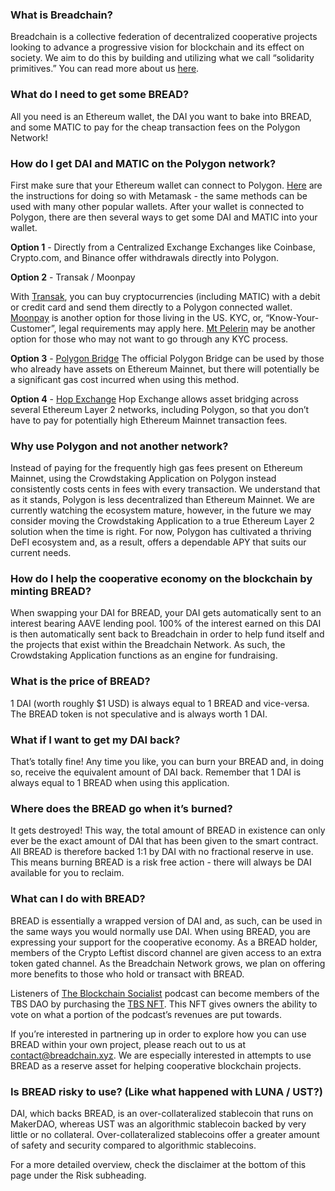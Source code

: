 ### What is Breadchain?

Breadchain is a collective federation of decentralized cooperative projects looking to advance a progressive vision for blockchain and its effect on society. We aim to do this by building and utilizing what we call “solidarity primitives.” You can read more about us [here](https://breadchain.mirror.xyz/).

### What do I need to get some BREAD?

All you need is an Ethereum wallet, the DAI you want to bake into BREAD, and some MATIC to pay for the cheap transaction fees on the Polygon Network! 

### How do I get DAI and MATIC on the Polygon network?

First make sure that your Ethereum wallet can connect to Polygon. [Here](https://docs.polygon.technology/docs/develop/metamask/config-polygon-on-metamask/) are the instructions for doing so with Metamask -  the same methods can be used with many other popular wallets. After your wallet is connected to Polygon, there are then several ways to get some DAI and MATIC into your wallet.

**Option 1** - Directly from a Centralized Exchange
Exchanges like Coinbase, Crypto.com, and Binance offer withdrawals directly into Polygon.

**Option 2** - Transak / Moonpay

With [Transak](https://transak.com/), you can buy cryptocurrencies (including MATIC) with a debit or credit card and send them  directly to a Polygon connected wallet. [Moonpay](https://www.moonpay.com/buy/matic) is another option for those living in the US. KYC, or, “Know-Your-Customer”, legal requirements may apply here. [Mt Pelerin](http://mtpelerin.com/es/join?rfr=6T5E7LV5) may be another option for those who may not want to go through any KYC process.


**Option 3** - [Polygon Bridge](https://wallet.polygon.technology/polygon/bridge/deposit)
The official Polygon Bridge can be used by those who already have assets on Ethereum Mainnet, but there will potentially be a significant gas cost incurred when using this method.

**Option 4** - [Hop Exchange](https://hop.exchange/)
Hop Exchange allows asset bridging across several Ethereum Layer 2 networks, including Polygon, so that you don’t have to pay for potentially high Ethereum Mainnet transaction fees.

### Why use Polygon and not another network?

Instead of paying for the frequently high gas fees present on Ethereum Mainnet, using the Crowdstaking Application on Polygon instead consistently costs cents in fees with every transaction. We understand that as it stands, Polygon is less decentralized than Ethereum Mainnet. We are currently watching the ecosystem mature, however, in the future we may consider moving the Crowdstaking Application to a true Ethereum Layer 2 solution when the time is right. For now, Polygon has cultivated a thriving DeFI ecosystem and, as a result, offers a dependable APY that suits our current needs.

### How do I help the cooperative economy on the blockchain by minting BREAD?

When swapping your DAI for BREAD, your DAI gets automatically sent to an interest bearing AAVE lending pool. 100% of the interest earned on this DAI is then automatically sent back to Breadchain in order to help fund itself and the projects that exist within the Breadchain Network.  As such, the Crowdstaking Application functions as an engine for fundraising.

### What is the price of BREAD?

1 DAI (worth roughly $1 USD) is always equal to 1 BREAD and vice-versa. The BREAD token is not speculative and is always worth 1 DAI. 

### What if I want to get my DAI back?

That’s totally fine! Any time you like, you can burn your BREAD and, in doing so, receive the equivalent amount of DAI back. Remember that 1 DAI is always equal to 1 BREAD when using this application.

### Where does the BREAD go when it’s burned?

It gets destroyed! This way, the total amount of BREAD in existence can only ever be the exact amount of DAI that has been given to the smart contract. All BREAD is therefore backed 1:1 by DAI with no fractional reserve in use. This means burning BREAD is a risk free action - there will always be DAI available for you to reclaim.

### What can I do with BREAD?

BREAD is essentially a wrapped version of DAI and, as such, can be used in the same ways you would normally use DAI. When using BREAD, you are expressing your support for the cooperative economy. As a BREAD holder, members of the Crypto Leftist discord channel  are given access to an extra token gated channel. As the Breadchain Network grows, we plan on offering more benefits to those who hold or transact with BREAD.

Listeners of [The Blockchain Socialist](https://theblockchainsocialist.com/) podcast can become members of the TBS DAO by purchasing the [TBS NFT](https://theblockchainsocialist.com/membership/). This NFT gives owners the ability to vote on what a portion of the podcast’s revenues are put towards. 

If you’re interested in partnering up in order to explore how you can use BREAD within your own project, please reach out to us at contact@breadchain.xyz. We are especially interested in attempts to use BREAD as a reserve asset for helping cooperative blockchain projects.

### Is BREAD risky to use? (Like what happened with LUNA / UST?)

DAI, which backs BREAD, is an over-collateralized stablecoin that runs on MakerDAO, whereas UST was an algorithmic stablecoin backed by very little or no collateral. Over-collateralized stablecoins offer a greater amount of safety and security compared to algorithmic stablecoins.

For a more detailed overview, check the disclaimer at the bottom of this page under the Risk subheading.
